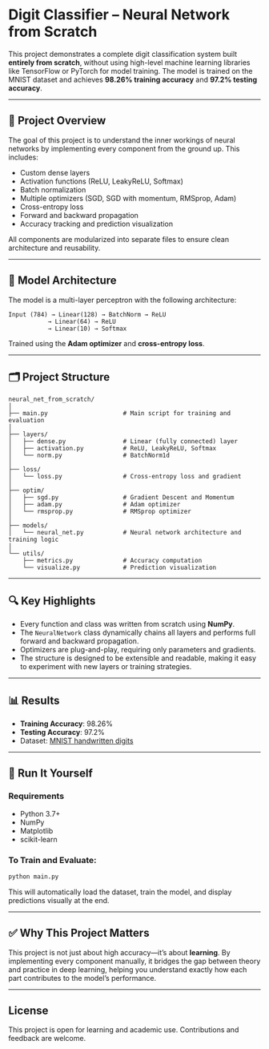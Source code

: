 # Digit Classifier – Neural Network from Scratch

This project demonstrates a complete digit classification system built **entirely from scratch**, without using high-level machine learning libraries like TensorFlow or PyTorch for model training. The model is trained on the MNIST dataset and achieves **98.26% training accuracy** and **97.2% testing accuracy**.

---

## 📌 Project Overview

The goal of this project is to understand the inner workings of neural networks by implementing every component from the ground up. This includes:

- Custom dense layers
- Activation functions (ReLU, LeakyReLU, Softmax)
- Batch normalization
- Multiple optimizers (SGD, SGD with momentum, RMSprop, Adam)
- Cross-entropy loss
- Forward and backward propagation
- Accuracy tracking and prediction visualization

All components are modularized into separate files to ensure clean architecture and reusability.

---

## 🧠 Model Architecture

The model is a multi-layer perceptron with the following architecture:

```
Input (784) → Linear(128) → BatchNorm → ReLU
           → Linear(64) → ReLU
           → Linear(10) → Softmax
```

Trained using the **Adam optimizer** and **cross-entropy loss**.

---

## 🗂️ Project Structure

```
neural_net_from_scratch/
│
├── main.py                     # Main script for training and evaluation
│
├── layers/
│   ├── dense.py                # Linear (fully connected) layer
│   ├── activation.py           # ReLU, LeakyReLU, Softmax
│   └── norm.py                 # BatchNorm1d
│
├── loss/
│   └── loss.py                 # Cross-entropy loss and gradient
│
├── optim/
│   ├── sgd.py                  # Gradient Descent and Momentum
│   ├── adam.py                 # Adam optimizer
│   └── rmsprop.py              # RMSprop optimizer
│
├── models/
│   └── neural_net.py           # Neural network architecture and training logic
│
└── utils/
    ├── metrics.py              # Accuracy computation
    └── visualize.py            # Prediction visualization
```

---

## 🔍 Key Highlights

- Every function and class was written from scratch using **NumPy**.
- The `NeuralNetwork` class dynamically chains all layers and performs full forward and backward propagation.
- Optimizers are plug-and-play, requiring only parameters and gradients.
- The structure is designed to be extensible and readable, making it easy to experiment with new layers or training strategies.

---

## 📊 Results

- **Training Accuracy**: 98.26%
- **Testing Accuracy**: 97.2%
- Dataset: [MNIST handwritten digits](http://yann.lecun.com/exdb/mnist/)

---

## 🧪 Run It Yourself

### Requirements

- Python 3.7+
- NumPy
- Matplotlib
- scikit-learn

### To Train and Evaluate:

```bash
python main.py
```

This will automatically load the dataset, train the model, and display predictions visually at the end.

---

## ✅ Why This Project Matters

This project is not just about high accuracy—it’s about **learning**. By implementing every component manually, it bridges the gap between theory and practice in deep learning, helping you understand exactly how each part contributes to the model’s performance.

---

## License

This project is open for learning and academic use. Contributions and feedback are welcome.
